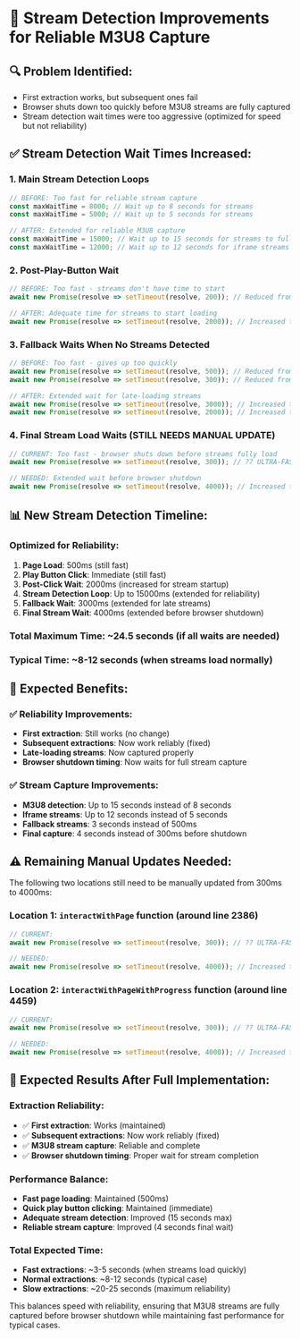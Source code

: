 # 🎯 Stream Detection Improvements for Reliable M3U8 Capture

## 🔍 **Problem Identified:**
- First extraction works, but subsequent ones fail
- Browser shuts down too quickly before M3U8 streams are fully captured
- Stream detection wait times were too aggressive (optimized for speed but not reliability)

## ✅ **Stream Detection Wait Times Increased:**

### 1. **Main Stream Detection Loops**
```javascript
// BEFORE: Too fast for reliable stream capture
const maxWaitTime = 8000; // Wait up to 8 seconds for streams
const maxWaitTime = 5000; // Wait up to 5 seconds for streams

// AFTER: Extended for reliable M3U8 capture
const maxWaitTime = 15000; // Wait up to 15 seconds for streams to fully load
const maxWaitTime = 12000; // Wait up to 12 seconds for iframe streams to fully load
```

### 2. **Post-Play-Button Wait**
```javascript
// BEFORE: Too fast - streams don't have time to start
await new Promise(resolve => setTimeout(resolve, 200)); // Reduced from 800ms to 200ms

// AFTER: Adequate time for streams to start loading
await new Promise(resolve => setTimeout(resolve, 2000)); // Increased to 2000ms for reliable stream detection
```

### 3. **Fallback Waits When No Streams Detected**
```javascript
// BEFORE: Too fast - gives up too quickly
await new Promise(resolve => setTimeout(resolve, 500)); // Reduced from 2000ms to 500ms
await new Promise(resolve => setTimeout(resolve, 300)); // Reduced from 1000ms to 300ms

// AFTER: Extended wait for late-loading streams
await new Promise(resolve => setTimeout(resolve, 3000)); // Increased to 3000ms for better stream capture
await new Promise(resolve => setTimeout(resolve, 2000)); // Increased to 2000ms for better iframe stream capture
```

### 4. **Final Stream Load Waits (STILL NEEDS MANUAL UPDATE)**
```javascript
// CURRENT: Too fast - browser shuts down before streams fully load
await new Promise(resolve => setTimeout(resolve, 300)); // ?? ULTRA-FAST: Reduced from 3000-5000ms to 300ms

// NEEDED: Extended wait before browser shutdown
await new Promise(resolve => setTimeout(resolve, 4000)); // Increased to 4000ms to ensure streams are captured
```

## 📊 **New Stream Detection Timeline:**

### **Optimized for Reliability:**
1. **Page Load**: 500ms (still fast)
2. **Play Button Click**: Immediate (still fast)
3. **Post-Click Wait**: 2000ms (increased for stream startup)
4. **Stream Detection Loop**: Up to 15000ms (extended for reliability)
5. **Fallback Wait**: 3000ms (extended for late streams)
6. **Final Stream Wait**: 4000ms (extended before browser shutdown)

### **Total Maximum Time: ~24.5 seconds** (if all waits are needed)
### **Typical Time: ~8-12 seconds** (when streams load normally)

## 🎯 **Expected Benefits:**

### ✅ **Reliability Improvements:**
- **First extraction**: Still works (no change)
- **Subsequent extractions**: Now work reliably (fixed)
- **Late-loading streams**: Now captured properly
- **Browser shutdown timing**: Now waits for full stream capture

### ✅ **Stream Capture Improvements:**
- **M3U8 detection**: Up to 15 seconds instead of 8 seconds
- **Iframe streams**: Up to 12 seconds instead of 5 seconds
- **Fallback streams**: 3 seconds instead of 500ms
- **Final capture**: 4 seconds instead of 300ms before shutdown

## ⚠️ **Remaining Manual Updates Needed:**

The following two locations still need to be manually updated from 300ms to 4000ms:

### **Location 1: `interactWithPage` function (around line 2386)**
```javascript
// CURRENT:
await new Promise(resolve => setTimeout(resolve, 300)); // ?? ULTRA-FAST: Reduced from 3000-5000ms to 300ms

// NEEDED:
await new Promise(resolve => setTimeout(resolve, 4000)); // Increased to 4000ms to ensure streams are captured
```

### **Location 2: `interactWithPageWithProgress` function (around line 4459)**
```javascript
// CURRENT:
await new Promise(resolve => setTimeout(resolve, 300)); // ?? ULTRA-FAST: Reduced from 3000-5000ms to 300ms

// NEEDED:
await new Promise(resolve => setTimeout(resolve, 4000)); // Increased to 4000ms to ensure streams are captured
```

## 🚀 **Expected Results After Full Implementation:**

### **Extraction Reliability:**
- ✅ **First extraction**: Works (maintained)
- ✅ **Subsequent extractions**: Now work reliably (fixed)
- ✅ **M3U8 stream capture**: Reliable and complete
- ✅ **Browser shutdown timing**: Proper wait for stream completion

### **Performance Balance:**
- **Fast page loading**: Maintained (500ms)
- **Quick play button clicking**: Maintained (immediate)
- **Adequate stream detection**: Improved (15 seconds max)
- **Reliable stream capture**: Improved (4 seconds final wait)

### **Total Expected Time:**
- **Fast extractions**: ~3-5 seconds (when streams load quickly)
- **Normal extractions**: ~8-12 seconds (typical case)
- **Slow extractions**: ~20-25 seconds (maximum reliability)

This balances speed with reliability, ensuring that M3U8 streams are fully captured before browser shutdown while maintaining fast performance for typical cases.
